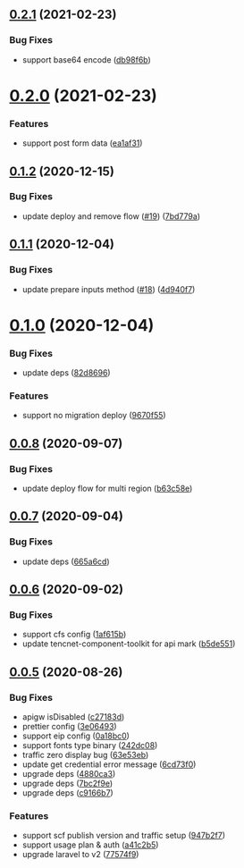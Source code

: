 ## [0.2.1](https://github.com/serverless-components/tencent-laravel/compare/v0.2.0...v0.2.1) (2021-02-23)


### Bug Fixes

* support base64 encode ([db98f6b](https://github.com/serverless-components/tencent-laravel/commit/db98f6ba368fabe898d42020b153eb88e9f30efd))

# [0.2.0](https://github.com/serverless-components/tencent-laravel/compare/v0.1.2...v0.2.0) (2021-02-23)


### Features

* support post form data ([ea1af31](https://github.com/serverless-components/tencent-laravel/commit/ea1af31739596d818b99d7206c84180662dd24da))

## [0.1.2](https://github.com/serverless-components/tencent-laravel/compare/v0.1.1...v0.1.2) (2020-12-15)


### Bug Fixes

* update deploy and remove flow ([#19](https://github.com/serverless-components/tencent-laravel/issues/19)) ([7bd779a](https://github.com/serverless-components/tencent-laravel/commit/7bd779af406ecb863160b6272ff2bb6395167364))

## [0.1.1](https://github.com/serverless-components/tencent-laravel/compare/v0.1.0...v0.1.1) (2020-12-04)


### Bug Fixes

* update prepare inputs method ([#18](https://github.com/serverless-components/tencent-laravel/issues/18)) ([4d940f7](https://github.com/serverless-components/tencent-laravel/commit/4d940f7f9c4ed6716fe31a65fc374f632cd7bb95))

# [0.1.0](https://github.com/serverless-components/tencent-laravel/compare/v0.0.8...v0.1.0) (2020-12-04)


### Bug Fixes

* update deps ([82d8696](https://github.com/serverless-components/tencent-laravel/commit/82d8696e0b4446414f81cd398646b4f9410d602c))


### Features

* support no migration deploy ([9670f55](https://github.com/serverless-components/tencent-laravel/commit/9670f55e521b15886297b99d8d89d5fe10a90cac))

## [0.0.8](https://github.com/serverless-components/tencent-laravel/compare/v0.0.7...v0.0.8) (2020-09-07)


### Bug Fixes

* update deploy flow for multi region ([b63c58e](https://github.com/serverless-components/tencent-laravel/commit/b63c58e6ba06597cd18dee4e963404f28b062ba3))

## [0.0.7](https://github.com/serverless-components/tencent-laravel/compare/v0.0.6...v0.0.7) (2020-09-04)


### Bug Fixes

* update deps ([665a6cd](https://github.com/serverless-components/tencent-laravel/commit/665a6cde0b0bf5df90b5d84eafa28ff9e37339aa))

## [0.0.6](https://github.com/serverless-components/tencent-laravel/compare/v0.0.5...v0.0.6) (2020-09-02)


### Bug Fixes

* support cfs config ([1af615b](https://github.com/serverless-components/tencent-laravel/commit/1af615bf4bf6950c862387b25f414f8d14cc1fbe))
* update tencnet-component-toolkit for api mark ([b5de551](https://github.com/serverless-components/tencent-laravel/commit/b5de551fe3fcddfc7021f01f7b0563c0b2cc9669))

## [0.0.5](https://github.com/serverless-components/tencent-laravel/compare/v0.0.4...v0.0.5) (2020-08-26)


### Bug Fixes

* apigw isDisabled ([c27183d](https://github.com/serverless-components/tencent-laravel/commit/c27183d7ec1b420c5a16dcd03185bb72c0413f7c))
* prettier config ([3e06493](https://github.com/serverless-components/tencent-laravel/commit/3e06493fbf9c99f9e293f2f851884cd0a5315577))
* support eip config ([0a18bc0](https://github.com/serverless-components/tencent-laravel/commit/0a18bc0e12e2422806c9eab3edfc2ffa064ae4c1))
* support fonts type binary ([242dc08](https://github.com/serverless-components/tencent-laravel/commit/242dc080162f93c27aa8f94adc67db307269ecb2))
* traffic zero display bug ([63e53eb](https://github.com/serverless-components/tencent-laravel/commit/63e53eb393dab71f9b38fdd627910f947a865ca5))
* update get credential error message ([6cd73f0](https://github.com/serverless-components/tencent-laravel/commit/6cd73f0e78dd6ab5e95d721cc0dbc82d2d01fdc8))
* upgrade deps ([4880ca3](https://github.com/serverless-components/tencent-laravel/commit/4880ca396d8dc4673504e189c900f971c83a357a))
* upgrade deps ([7bc2f9e](https://github.com/serverless-components/tencent-laravel/commit/7bc2f9e076d2ab02cf0bddc8180666844cf3ecf3))
* upgrade deps ([c9166b7](https://github.com/serverless-components/tencent-laravel/commit/c9166b7733e769175aed9103c2aeeab923ba3e85))


### Features

* support scf publish version and traffic setup ([947b2f7](https://github.com/serverless-components/tencent-laravel/commit/947b2f7f16b82fc9aca3b5e822a6b00041f77586))
* support usage plan & auth ([a41c2b5](https://github.com/serverless-components/tencent-laravel/commit/a41c2b591400e814e2b1826b2d100f92d8f75e04))
* upgrade laravel to v2 ([77574f9](https://github.com/serverless-components/tencent-laravel/commit/77574f9de9ba70391f0729087dd82846ae01facd))
